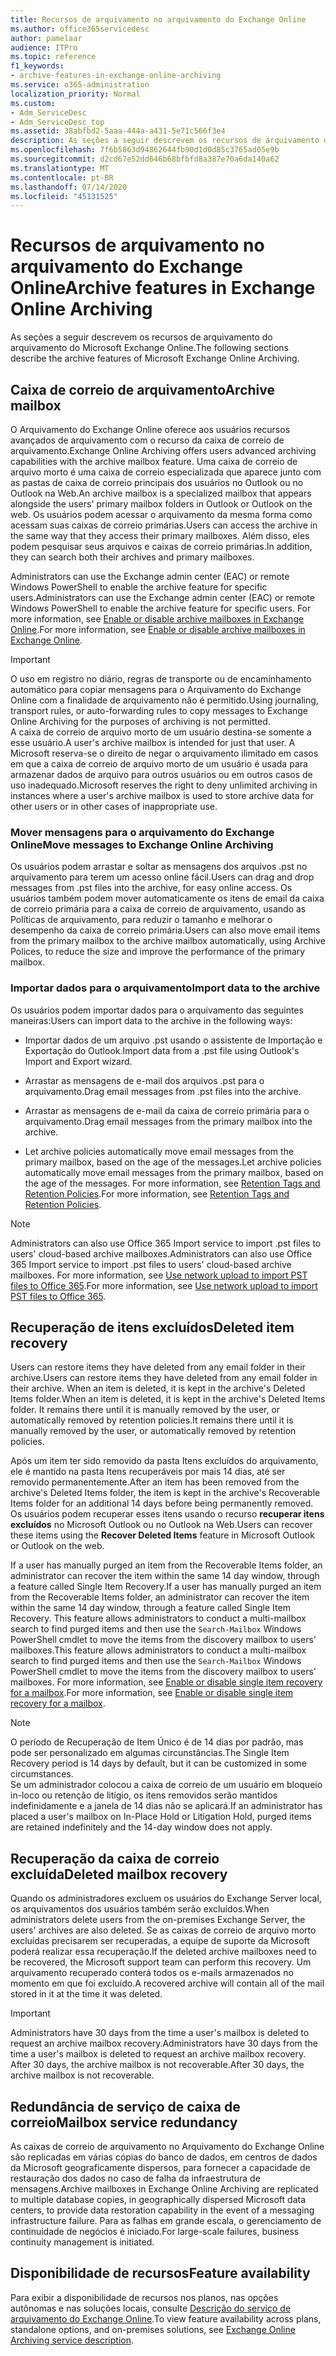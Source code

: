 ```yaml
---
title: Recursos de arquivamento no arquivamento do Exchange Online
ms.author: office365servicedesc
author: pamelaar
audience: ITPro
ms.topic: reference
f1_keywords:
- archive-features-in-exchange-online-archiving
ms.service: o365-administration
localization_priority: Normal
ms.custom:
- Adm_ServiceDesc
- Adm_ServiceDesc_top
ms.assetid: 38abfbd2-5aaa-444a-a431-5e71c566f3e4
description: As seções a seguir descrevem os recursos de arquivamento do arquivamento do Microsoft Exchange Online.
ms.openlocfilehash: 7f6b5863d94862644fb90d1d0d85c3765ad05e9b
ms.sourcegitcommit: d2cd67e52dd646b68bfbfd8a387e70a6da140a62
ms.translationtype: MT
ms.contentlocale: pt-BR
ms.lasthandoff: 07/14/2020
ms.locfileid: "45131525"
---
```

# <a name="archive-features-in-exchange-online-archiving"></a><span data-ttu-id="8b748-103">Recursos de arquivamento no arquivamento do Exchange Online</span><span class="sxs-lookup"><span data-stu-id="8b748-103">Archive features in Exchange Online Archiving</span></span>

<span data-ttu-id="8b748-104">As seções a seguir descrevem os recursos de arquivamento do arquivamento do Microsoft Exchange Online.</span><span class="sxs-lookup"><span data-stu-id="8b748-104">The following sections describe the archive features of Microsoft Exchange Online Archiving.</span></span>
  
## <a name="archive-mailbox"></a><span data-ttu-id="8b748-105">Caixa de correio de arquivamento</span><span class="sxs-lookup"><span data-stu-id="8b748-105">Archive mailbox</span></span>

<span data-ttu-id="8b748-106">O Arquivamento do Exchange Online oferece aos usuários recursos avançados de arquivamento com o recurso da caixa de correio de arquivamento.</span><span class="sxs-lookup"><span data-stu-id="8b748-106">Exchange Online Archiving offers users advanced archiving capabilities with the archive mailbox feature.</span></span> <span data-ttu-id="8b748-107">Uma caixa de correio de arquivo morto é uma caixa de correio especializada que aparece junto com as pastas de caixa de correio principais dos usuários no Outlook ou no Outlook na Web.</span><span class="sxs-lookup"><span data-stu-id="8b748-107">An archive mailbox is a specialized mailbox that appears alongside the users' primary mailbox folders in Outlook or Outlook on the web.</span></span> <span data-ttu-id="8b748-108">Os usuários podem acessar o arquivamento da mesma forma como acessam suas caixas de correio primárias.</span><span class="sxs-lookup"><span data-stu-id="8b748-108">Users can access the archive in the same way that they access their primary mailboxes.</span></span> <span data-ttu-id="8b748-109">Além disso, eles podem pesquisar seus arquivos e caixas de correio primárias.</span><span class="sxs-lookup"><span data-stu-id="8b748-109">In addition, they can search both their archives and primary mailboxes.</span></span>
  
<span data-ttu-id="8b748-110">Administrators can use the Exchange admin center (EAC) or remote Windows PowerShell to enable the archive feature for specific users.</span><span class="sxs-lookup"><span data-stu-id="8b748-110">Administrators can use the Exchange admin center (EAC) or remote Windows PowerShell to enable the archive feature for specific users.</span></span> <span data-ttu-id="8b748-111">For more information, see [Enable or disable archive mailboxes in Exchange Online](https://docs.microsoft.com/office365/securitycompliance/enable-archive-mailboxes).</span><span class="sxs-lookup"><span data-stu-id="8b748-111">For more information, see [Enable or disable archive mailboxes in Exchange Online](https://docs.microsoft.com/office365/securitycompliance/enable-archive-mailboxes).</span></span>
  
> [!IMPORTANT]
>  <span data-ttu-id="8b748-112">O uso em registro no diário, regras de transporte ou de encaminhamento automático para copiar mensagens para o Arquivamento do Exchange Online com a finalidade de arquivamento não é permitido.</span><span class="sxs-lookup"><span data-stu-id="8b748-112">Using journaling, transport rules, or auto-forwarding rules to copy messages to Exchange Online Archiving for the purposes of archiving is not permitted.</span></span> <br/>
>  <span data-ttu-id="8b748-113">A caixa de correio de arquivo morto de um usuário destina-se somente a esse usuário.</span><span class="sxs-lookup"><span data-stu-id="8b748-113">A user's archive mailbox is intended for just that user.</span></span> <span data-ttu-id="8b748-114">A Microsoft reserva-se o direito de negar o arquivamento ilimitado em casos em que a caixa de correio de arquivo morto de um usuário é usada para armazenar dados de arquivo para outros usuários ou em outros casos de uso inadequado.</span><span class="sxs-lookup"><span data-stu-id="8b748-114">Microsoft reserves the right to deny unlimited archiving in instances where a user's archive mailbox is used to store archive data for other users or in other cases of inappropriate use.</span></span>
  
### <a name="move-messages-to-exchange-online-archiving"></a><span data-ttu-id="8b748-115">Mover mensagens para o arquivamento do Exchange Online</span><span class="sxs-lookup"><span data-stu-id="8b748-115">Move messages to Exchange Online Archiving</span></span>

<span data-ttu-id="8b748-116">Os usuários podem arrastar e soltar as mensagens dos arquivos .pst no arquivamento para terem um acesso online fácil.</span><span class="sxs-lookup"><span data-stu-id="8b748-116">Users can drag and drop messages from .pst files into the archive, for easy online access.</span></span> <span data-ttu-id="8b748-117">Os usuários também podem mover automaticamente os itens de email da caixa de correio primária para a caixa de correio de arquivamento, usando as Políticas de arquivamento, para reduzir o tamanho e melhorar o desempenho da caixa de correio primária.</span><span class="sxs-lookup"><span data-stu-id="8b748-117">Users can also move email items from the primary mailbox to the archive mailbox automatically, using Archive Polices, to reduce the size and improve the performance of the primary mailbox.</span></span> 
  
### <a name="import-data-to-the-archive"></a><span data-ttu-id="8b748-118">Importar dados para o arquivamento</span><span class="sxs-lookup"><span data-stu-id="8b748-118">Import data to the archive</span></span>

<span data-ttu-id="8b748-119">Os usuários podem importar dados para o arquivamento das seguintes maneiras:</span><span class="sxs-lookup"><span data-stu-id="8b748-119">Users can import data to the archive in the following ways:</span></span>
  
- <span data-ttu-id="8b748-120">Importar dados de um arquivo .pst usando o assistente de Importação e Exportação do Outlook.</span><span class="sxs-lookup"><span data-stu-id="8b748-120">Import data from a .pst file using Outlook's Import and Export wizard.</span></span>
    
- <span data-ttu-id="8b748-121">Arrastar as mensagens de e-mail dos arquivos .pst para o arquivamento.</span><span class="sxs-lookup"><span data-stu-id="8b748-121">Drag email messages from .pst files into the archive.</span></span>
    
- <span data-ttu-id="8b748-122">Arrastar as mensagens de e-mail da caixa de correio primária para o arquivamento.</span><span class="sxs-lookup"><span data-stu-id="8b748-122">Drag email messages from the primary mailbox into the archive.</span></span>
    
- <span data-ttu-id="8b748-123">Let archive policies automatically move email messages from the primary mailbox, based on the age of the messages.</span><span class="sxs-lookup"><span data-stu-id="8b748-123">Let archive policies automatically move email messages from the primary mailbox, based on the age of the messages.</span></span> <span data-ttu-id="8b748-124">For more information, see [Retention Tags and Retention Policies](https://docs.microsoft.com/Exchange/policy-and-compliance/mrm/retention-tags-and-retention-policies).</span><span class="sxs-lookup"><span data-stu-id="8b748-124">For more information, see [Retention Tags and Retention Policies](https://docs.microsoft.com/Exchange/policy-and-compliance/mrm/retention-tags-and-retention-policies).</span></span>
    
> [!NOTE]
> <span data-ttu-id="8b748-125">Administrators can also use Office 365 Import service to import .pst files to users' cloud-based archive mailboxes.</span><span class="sxs-lookup"><span data-stu-id="8b748-125">Administrators can also use Office 365 Import service to import .pst files to users' cloud-based archive mailboxes.</span></span> <span data-ttu-id="8b748-126">For more information, see [Use network upload to import PST files to Office 365](https://docs.microsoft.com/office365/securitycompliance/use-network-upload-to-import-pst-files).</span><span class="sxs-lookup"><span data-stu-id="8b748-126">For more information, see [Use network upload to import PST files to Office 365](https://docs.microsoft.com/office365/securitycompliance/use-network-upload-to-import-pst-files).</span></span> 
  
## <a name="deleted-item-recovery"></a><span data-ttu-id="8b748-127">Recuperação de itens excluídos</span><span class="sxs-lookup"><span data-stu-id="8b748-127">Deleted item recovery</span></span>

<span data-ttu-id="8b748-128">Users can restore items they have deleted from any email folder in their archive.</span><span class="sxs-lookup"><span data-stu-id="8b748-128">Users can restore items they have deleted from any email folder in their archive.</span></span> <span data-ttu-id="8b748-129">When an item is deleted, it is kept in the archive's Deleted Items folder.</span><span class="sxs-lookup"><span data-stu-id="8b748-129">When an item is deleted, it is kept in the archive's Deleted Items folder.</span></span> <span data-ttu-id="8b748-130">It remains there until it is manually removed by the user, or automatically removed by retention policies.</span><span class="sxs-lookup"><span data-stu-id="8b748-130">It remains there until it is manually removed by the user, or automatically removed by retention policies.</span></span>
  
<span data-ttu-id="8b748-131">Após um item ter sido removido da pasta Itens excluídos do arquivamento, ele é mantido na pasta Itens recuperáveis por mais 14 dias, até ser removido permanentemente.</span><span class="sxs-lookup"><span data-stu-id="8b748-131">After an item has been removed from the archive's Deleted Items folder, the item is kept in the archive's Recoverable Items folder for an additional 14 days before being permanently removed.</span></span> <span data-ttu-id="8b748-132">Os usuários podem recuperar esses itens usando o recurso **recuperar itens excluídos** no Microsoft Outlook ou no Outlook na Web.</span><span class="sxs-lookup"><span data-stu-id="8b748-132">Users can recover these items using the **Recover Deleted Items** feature in Microsoft Outlook or Outlook on the web.</span></span> 
  
<span data-ttu-id="8b748-133">If a user has manually purged an item from the Recoverable Items folder, an administrator can recover the item within the same 14 day window, through a feature called Single Item Recovery.</span><span class="sxs-lookup"><span data-stu-id="8b748-133">If a user has manually purged an item from the Recoverable Items folder, an administrator can recover the item within the same 14 day window, through a feature called Single Item Recovery.</span></span> <span data-ttu-id="8b748-134">This feature allows administrators to conduct a multi-mailbox search to find purged items and then use the  `Search-Mailbox` Windows PowerShell cmdlet to move the items from the discovery mailbox to users' mailboxes.</span><span class="sxs-lookup"><span data-stu-id="8b748-134">This feature allows administrators to conduct a multi-mailbox search to find purged items and then use the  `Search-Mailbox` Windows PowerShell cmdlet to move the items from the discovery mailbox to users' mailboxes.</span></span> <span data-ttu-id="8b748-135">For more information, see [Enable or disable single item recovery for a mailbox](https://docs.microsoft.com/office365/securitycompliance/use-network-upload-to-import-pst-files).</span><span class="sxs-lookup"><span data-stu-id="8b748-135">For more information, see [Enable or disable single item recovery for a mailbox](https://docs.microsoft.com/office365/securitycompliance/use-network-upload-to-import-pst-files).</span></span>
  
> [!NOTE]
>  <span data-ttu-id="8b748-136">O período de Recuperação de Item Único é de 14 dias por padrão, mas pode ser personalizado em algumas circunstâncias.</span><span class="sxs-lookup"><span data-stu-id="8b748-136">The Single Item Recovery period is 14 days by default, but it can be customized in some circumstances.</span></span> <br/>
>  <span data-ttu-id="8b748-137">Se um administrador colocou a caixa de correio de um usuário em bloqueio in-loco ou retenção de litígio, os itens removidos serão mantidos indefinidamente e a janela de 14 dias não se aplicará.</span><span class="sxs-lookup"><span data-stu-id="8b748-137">If an administrator has placed a user's mailbox on In-Place Hold or Litigation Hold, purged items are retained indefinitely and the 14-day window does not apply.</span></span> 
  
## <a name="deleted-mailbox-recovery"></a><span data-ttu-id="8b748-138">Recuperação da caixa de correio excluída</span><span class="sxs-lookup"><span data-stu-id="8b748-138">Deleted mailbox recovery</span></span>

<span data-ttu-id="8b748-139">Quando os administradores excluem os usuários do Exchange Server local, os arquivamentos dos usuários também serão excluídos.</span><span class="sxs-lookup"><span data-stu-id="8b748-139">When administrators delete users from the on-premises Exchange Server, the users' archives are also deleted.</span></span> <span data-ttu-id="8b748-140">Se as caixas de correio de arquivo morto excluídas precisarem ser recuperadas, a equipe de suporte da Microsoft poderá realizar essa recuperação.</span><span class="sxs-lookup"><span data-stu-id="8b748-140">If the deleted archive mailboxes need to be recovered, the Microsoft support team can perform this recovery.</span></span> <span data-ttu-id="8b748-141">Um arquivamento recuperado conterá todos os e-mails armazenados no momento em que foi excluído.</span><span class="sxs-lookup"><span data-stu-id="8b748-141">A recovered archive will contain all of the mail stored in it at the time it was deleted.</span></span>
  
> [!IMPORTANT]
> <span data-ttu-id="8b748-142">Administrators have 30 days from the time a user's mailbox is deleted to request an archive mailbox recovery.</span><span class="sxs-lookup"><span data-stu-id="8b748-142">Administrators have 30 days from the time a user's mailbox is deleted to request an archive mailbox recovery.</span></span> <span data-ttu-id="8b748-143">After 30 days, the archive mailbox is not recoverable.</span><span class="sxs-lookup"><span data-stu-id="8b748-143">After 30 days, the archive mailbox is not recoverable.</span></span> 
  
## <a name="mailbox-service-redundancy"></a><span data-ttu-id="8b748-144">Redundância de serviço de caixa de correio</span><span class="sxs-lookup"><span data-stu-id="8b748-144">Mailbox service redundancy</span></span>

<span data-ttu-id="8b748-145">As caixas de correio de arquivamento no Arquivamento do Exchange Online são replicadas em várias cópias do banco de dados, em centros de dados da Microsoft geograficamente dispersos, para fornecer a capacidade de restauração dos dados no caso de falha da infraestrutura de mensagens.</span><span class="sxs-lookup"><span data-stu-id="8b748-145">Archive mailboxes in Exchange Online Archiving are replicated to multiple database copies, in geographically dispersed Microsoft data centers, to provide data restoration capability in the event of a messaging infrastructure failure.</span></span> <span data-ttu-id="8b748-146">Para as falhas em grande escala, o gerenciamento de continuidade de negócios é iniciado.</span><span class="sxs-lookup"><span data-stu-id="8b748-146">For large-scale failures, business continuity management is initiated.</span></span> 
  
## <a name="feature-availability"></a><span data-ttu-id="8b748-147">Disponibilidade de recursos</span><span class="sxs-lookup"><span data-stu-id="8b748-147">Feature availability</span></span>

<span data-ttu-id="8b748-148">Para exibir a disponibilidade de recursos nos planos, nas opções autônomas e nas soluções locais, consulte [Descrição do serviço de arquivamento do Exchange Online](exchange-online-archiving-service-description.md).</span><span class="sxs-lookup"><span data-stu-id="8b748-148">To view feature availability across plans, standalone options, and on-premises solutions, see [Exchange Online Archiving service description](exchange-online-archiving-service-description.md).</span></span>
  
